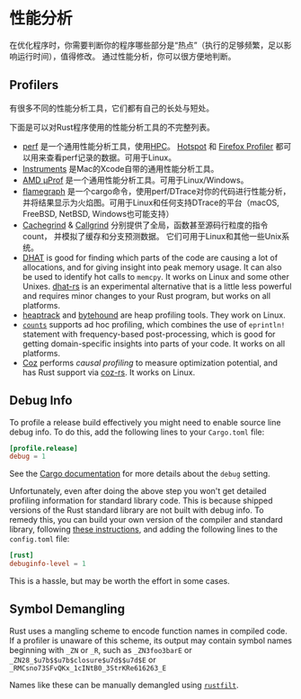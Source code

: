 # 性能分析

在优化程序时，你需要判断你的程序哪些部分是“热点”（执行的足够频繁，足以影响运行时间），值得修改。
通过性能分析，你可以很方便地判断。

## Profilers

有很多不同的性能分析工具，它们都有自己的长处与短处。

下面是可以对Rust程序使用的性能分析工具的不完整列表。
- [perf] 是一个通用性能分析工具，使用[HPC](https://en.wikipedia.org/wiki/Hardware_performance_counter)。
  [Hotspot] 和 [Firefox Profiler] 都可以用来查看perf记录的数据。可用于Linux。
- [Instruments] 是Mac的Xcode自带的通用性能分析工具。
- [AMD μProf] 是一个通用性能分析工具。可用于Linux/Windows。
- [flamegraph] 是一个cargo命令，使用perf/DTrace对你的代码进行性能分析，
  并将结果显示为火焰图。可用于Linux和任何支持DTrace的平台（macOS, FreeBSD, NetBSD, Windows也可能支持）
- [Cachegrind] & [Callgrind] 分别提供了全局，函数甚至源码行粒度的指令count，
  并模拟了缓存和分支预测数据。
  它们可用于Linux和其他一些Unix系统。
- [DHAT] is good for finding which parts of the code are causing a lot of
  allocations, and for giving insight into peak memory usage. It can also be
  used to identify hot calls to `memcpy`. It works on Linux and some other
  Unixes. [dhat-rs] is an experimental alternative that is a little less
  powerful and requires minor changes to your Rust program, but works on all
  platforms.
- [heaptrack] and [bytehound] are heap profiling tools. They work on Linux.
- [`counts`] supports ad hoc profiling, which combines the use of `eprintln!`
  statement with frequency-based post-processing, which is good for getting
  domain-specific insights into parts of your code. It works on all platforms.
- [Coz] performs *causal profiling* to measure optimization potential, and has
  Rust support via [coz-rs]. It works on Linux. 

[perf]: https://perf.wiki.kernel.org/index.php/Main_Page
[Hotspot]: https://github.com/KDAB/hotspot
[Instruments]: https://developer.apple.com/forums/tags/instruments
[Firefox Profiler]: https://profiler.firefox.com/
[AMD μProf]: https://developer.amd.com/amd-uprof/
[flamegraph]: https://github.com/flamegraph-rs/flamegraph
[Cachegrind]: https://www.valgrind.org/docs/manual/cg-manual.html
[Callgrind]: https://www.valgrind.org/docs/manual/cl-manual.html
[DHAT]: https://www.valgrind.org/docs/manual/dh-manual.html
[dhat-rs]: https://github.com/nnethercote/dhat-rs/
[heaptrack]: https://github.com/KDE/heaptrack
[bytehound]: https://github.com/koute/bytehound
[`counts`]: https://github.com/nnethercote/counts/
[Coz]: https://github.com/plasma-umass/coz
[coz-rs]: https://github.com/plasma-umass/coz/tree/master/rust

## Debug Info

To profile a release build effectively you might need to enable source line
debug info. To do this, add the following lines to your `Cargo.toml` file:
```toml
[profile.release]
debug = 1
```
See the [Cargo documentation] for more details about the `debug` setting.

[Cargo documentation]: https://doc.rust-lang.org/cargo/reference/profiles.html#debug

Unfortunately, even after doing the above step you won't get detailed profiling
information for standard library code. This is because shipped versions of the
Rust standard library are not built with debug info. To remedy this, you can
build your own version of the compiler and standard library, following [these
instructions], and adding the following lines to the `config.toml` file:
 ```toml
[rust]
debuginfo-level = 1
```
This is a hassle, but may be worth the effort in some cases.

[these instructions]: https://github.com/rust-lang/rust

## Symbol Demangling

Rust uses a mangling scheme to encode function names in compiled code. If a
profiler is unaware of this scheme, its output may contain symbol names
beginning with `_ZN` or `_R`, such as `_ZN3foo3barE` or
`_ZN28_$u7b$$u7b$closure$u7d$$u7d$E` or
`_RMCsno73SFvQKx_1cINtB0_3StrKRe616263_E`

Names like these can be manually demangled using [`rustfilt`].

[`rustfilt`]: https://crates.io/crates/rustfilt
